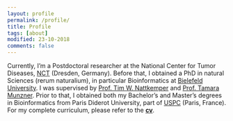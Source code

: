 ```yaml
---
layout: profile
permalink: /profile/
title: Profile
tags: [about]
modified: 23-10-2018
comments: false
---
```


Currently, I’m a Postdoctoral researcher at the National Center for Tumor Diseases, [NCT](https://www.nct-dresden.de/en.html) (Dresden, Germany).
Before that, I obtained a PhD in natural Sciences (rerum naturalium), in particular Bioinformatics at [Bielefeld University](https://www.uni-bielefeld.de/(en)/). I was supervised by [Prof. Tim W. Nattkemper](https://www.cebitec.uni-bielefeld.de/biodatamining/index.php/people/group-leader) and [Prof. Tamara Munzner](http://www.cs.ubc.ca/~tmm/).
Prior to that, I obtained both my Bachelor’s and Master’s degrees in Bioinformatics from Paris Diderot University, part of [USPC](http://www.sorbonne-paris-cite.fr/en) (Paris, France). 
For my complete curriculum, please refer to the [**cv**](https://www.dropbox.com/s/rykyytty7zm04wi/ghattab_cv.pdf?dl=0).
